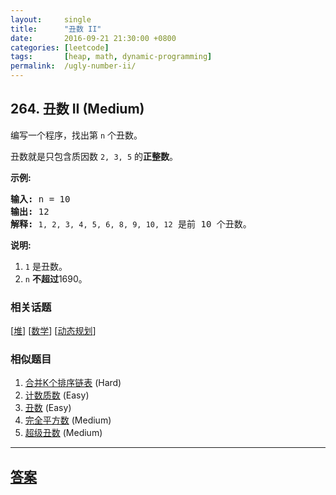 ```yaml
---
layout:     single
title:      "丑数 II"
date:       2016-09-21 21:30:00 +0800
categories: [leetcode]
tags:       [heap, math, dynamic-programming]
permalink:  /ugly-number-ii/
---
```


## 264. 丑数 II (Medium)

<p>编写一个程序，找出第 <code>n</code> 个丑数。</p>

<p>丑数就是只包含质因数&nbsp;<code>2, 3, 5</code> 的<strong>正整数</strong>。</p>

<p><strong>示例:</strong></p>

<pre><strong>输入:</strong> n = 10
<strong>输出:</strong> 12
<strong>解释: </strong><code>1, 2, 3, 4, 5, 6, 8, 9, 10, 12</code> 是前 10 个丑数。</pre>

<p><strong>说明:&nbsp;</strong>&nbsp;</p>

<ol>
	<li><code>1</code>&nbsp;是丑数。</li>
	<li><code>n</code>&nbsp;<strong>不超过</strong>1690。</li>
</ol>

### 相关话题
  [[堆](https://github.com/openset/leetcode/tree/master/tag/heap/README.md)]
  [[数学](https://github.com/openset/leetcode/tree/master/tag/math/README.md)]
  [[动态规划](https://github.com/openset/leetcode/tree/master/tag/dynamic-programming/README.md)]

### 相似题目
  1. [合并K个排序链表](/merge-k-sorted-lists) (Hard)
  1. [计数质数](/count-primes) (Easy)
  1. [丑数](/ugly-number) (Easy)
  1. [完全平方数](/perfect-squares) (Medium)
  1. [超级丑数](/super-ugly-number) (Medium)

---

## [答案](https://github.com/openset/leetcode/tree/master/problems/ugly-number-ii)
